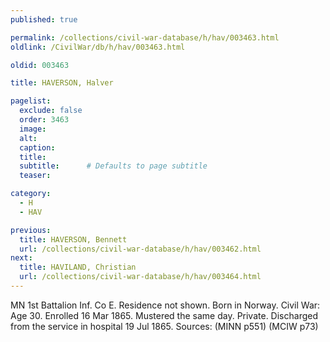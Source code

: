 ```yaml
---
published: true

permalink: /collections/civil-war-database/h/hav/003463.html
oldlink: /CivilWar/db/h/hav/003463.html

oldid: 003463

title: HAVERSON, Halver

pagelist:
  exclude: false
  order: 3463
  image: 
  alt:
  caption:
  title:
  subtitle:      # Defaults to page subtitle
  teaser:

category: 
  - H 
  - HAV

previous:
  title: HAVERSON, Bennett
  url: /collections/civil-war-database/h/hav/003462.html  
next:
  title: HAVILAND, Christian
  url: /collections/civil-war-database/h/hav/003464.html   
---
```

MN 1st Battalion Inf. Co E. Residence not shown. Born in Norway. Civil War: Age 30. Enrolled 16 Mar 1865. Mustered the same day. Private. Discharged from the service in hospital 19 Jul 1865. Sources: (MINN p551) (MCIW p73)